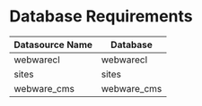# Database Requirements

| Datasource Name    | Database        |
|--------------------|-----------------|
| webwarecl          | webwarecl       |
| sites              | sites           |
| webware_cms        | webware_cms     |